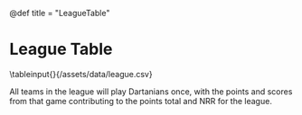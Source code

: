 @def title = "LeagueTable"

# League Table

\tableinput{}{/assets/data/league.csv}

All teams in the league will play Dartanians once, with the points and scores from that game contributing to the points total and NRR for the league.